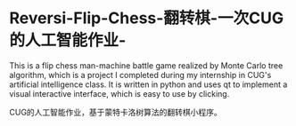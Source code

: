 # Reversi-Flip-Chess-翻转棋-一次CUG的人工智能作业-
This is a flip chess man-machine battle game realized by Monte Carlo tree algorithm, which is a project I completed during my internship in CUG's artificial intelligence class.
It is written in python and uses qt to implement a visual interactive interface, which is easy to use by clicking.

CUG的人工智能作业，基于蒙特卡洛树算法的翻转棋小程序。
